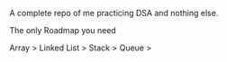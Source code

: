 A complete repo of me practicing DSA and nothing else.

The only Roadmap you need

Array > Linked List > Stack > Queue >
